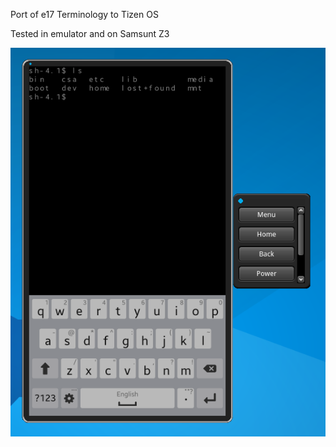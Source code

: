 Port of e17 Terminology to Tizen OS

Tested in emulator and on Samsunt Z3

![Screenshot](sctizen2.png?raw=true "Screenshot")
